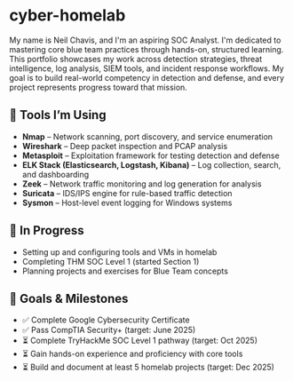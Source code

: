 # cyber-homelab
My name is Neil Chavis, and I'm an aspiring SOC Analyst. I'm dedicated to mastering core blue team practices through hands-on, structured learning. This portfolio showcases my work across detection strategies, threat intelligence, log analysis, SIEM tools, and incident response workflows. My goal is to build real-world competency in detection and defense, and every project represents progress toward that mission.

## 🔧 Tools I’m Using
- **Nmap** – Network scanning, port discovery, and service enumeration
- **Wireshark** – Deep packet inspection and PCAP analysis
- **Metasploit** – Exploitation framework for testing detection and defense
- **ELK Stack (Elasticsearch, Logstash, Kibana)** – Log collection, search, and dashboarding
- **Zeek** – Network traffic monitoring and log generation for analysis
- **Suricata** – IDS/IPS engine for rule-based traffic detection
- **Sysmon** – Host-level event logging for Windows systems

## 📝 In Progress
- Setting up and configuring tools and VMs in homelab
- Completing THM SOC Level 1 (started Section 1)
- Planning projects and exercises for Blue Team concepts

## 🎯 Goals & Milestones
- ✅ Complete Google Cybersecurity Certificate
- ✅ Pass CompTIA Security+ (target: June 2025)
- ⏳ Complete TryHackMe SOC Level 1 pathway (target: Oct 2025)
- ⏳ Gain hands-on experience and proficiency with core tools
- ⏳ Build and document at least 5 homelab projects (target: Dec 2025)
